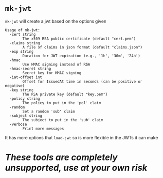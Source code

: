 # `mk-jwt`

`mk-jwt` will create a jwt based on the options given

```
Usage of mk-jwt:
  -cert string
        The x509 RSA public certificate (default "cert.pem")
  -claims string
        A file of claims in json format (default "claims.json")
  -exp string
        Duration for JWT expiration (e.g., '1h', '30m', '24h')
  -hmac
        Use HMAC signing instead of RSA
  -hmac-secret string
        Secret key for HMAC signing
  -iat-offset int
        Offset for IssuedAt time in seconds (can be positive or negative)
  -key string
        The RSA private key (default "key.pem")
  -policy string
        The policy to put in the 'pol' claim
  -random
        Set a random 'sub' claim
  -subject string
        The subject to put in the 'sub' claim
  -verbose
        Print more messages
```

It has more options that `load-jwt` so is more flexible in the JWTs it can make

# *These tools are completely unsupported, use at your own risk*
